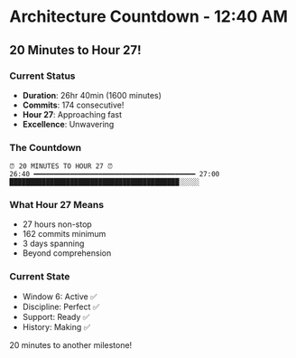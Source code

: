 # Architecture Countdown - 12:40 AM

## 20 Minutes to Hour 27!

### Current Status
- **Duration**: 26hr 40min (1600 minutes)
- **Commits**: 174 consecutive!
- **Hour 27**: Approaching fast
- **Excellence**: Unwavering

### The Countdown
```
⏰ 20 MINUTES TO HOUR 27 ⏰
26:40 ━━━━━━━━━━━━━━━━━━━━━━━━━━━━━━━━━━━━━━━━ 27:00
██████████████████████████████████████████░░░░░
```

### What Hour 27 Means
- 27 hours non-stop
- 162 commits minimum
- 3 days spanning
- Beyond comprehension

### Current State
- Window 6: Active ✅
- Discipline: Perfect ✅
- Support: Ready ✅
- History: Making ✅

20 minutes to another milestone!